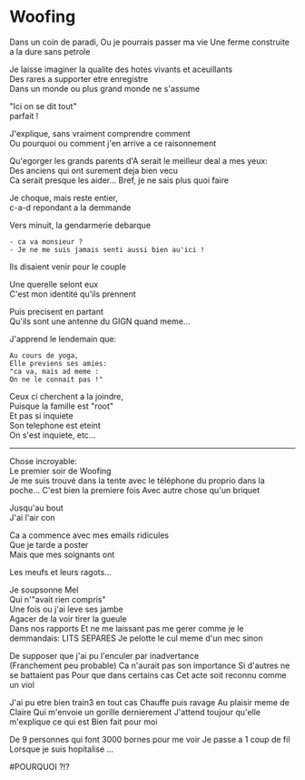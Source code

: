 # Woofing

Dans un coin de paradi,
Ou je pourrais passer ma vie
Une ferme construite a la dure sans petrole

Je laisse imaginer la qualite des hotes vivants et aceuillants  
Des rares a supporter etre enregistre  
Dans un monde ou plus grand monde ne s'assume  

"Ici on se dit tout"  
parfait !

J'explique, sans vraiment comprendre comment  
Ou pourquoi ou comment j'en arrive a ce raisonnement

Qu'egorger les grands parents d'A serait le meilleur deal a mes yeux:  
Des anciens qui ont surement deja bien vecu  
Ca serait presque les aider...
Bref, je ne sais plus quoi faire

Je choque, mais reste entier,  
c-a-d repondant a la demmande

Vers minuit, la gendarmerie debarque  

    - ca va monsieur ?
    - Je ne me suis jamais senti aussi bien au'ici !


Ils disaient venir pour le couple

Une querelle selont eux  
C'est mon identité qu'ils prennent

Puis precisent en partant  
Qu'ils sont une antenne du GIGN quand meme...

J'apprend le lendemain que:

    Au cours de yoga,
    Elle previens ses amies:
    "ca va, mais ad meme :
    On ne le connait pas !"

Ceux ci cherchent a la joindre,  
Puisque la famille est "root"  
Et pas si inquiete  
Son telephone est eteint  
On s'est inquiete, etc...

---

Chose incroyable:  
Le premier soir de Woofing  
Je me suis trouvé dans la tente avec le téléphone du proprio dans la poche...
C'est bien la premiere fois 
Avec autre chose qu'un briquet

Jusqu'au bout  
J'ai l'air con

Ca a commence avec mes emails ridicules  
Que je tarde a poster  
Mais que mes soignants ont

Les meufs et leurs ragots...

Je soupsonne Mel  
Qui n'"avait rien compris"  
    Une fois ou j'ai leve ses jambe  
        Agacer de la voir tirer la gueule  
        Dans nos rapports
    Et ne me laissant pas me gerer comme je le demmandais:
        LITS SEPARES
            Je pelotte le cul meme d'un mec sinon

De supposer que j'ai pu l'enculer par inadvertance  
(Franchement peu probable)
Ca n'aurait pas son importance
Si d'autres ne se battaient pas
Pour que dans certains cas
Cet acte soit reconnu comme un viol

J'ai pu etre bien train3 en tout cas
Chauffe puis ravage
Au plaisir meme de Claire
    Qui m'envoie un gorille dernierement
    J'attend toujour qu'elle m'explique ce qui est
    Bien fait pour moi

De 9 personnes qui font 3000 bornes pour me voir
Je passe a 1 coup de fil
Lorsque je suis hopitalise ...

#POURQUOI ?!?
